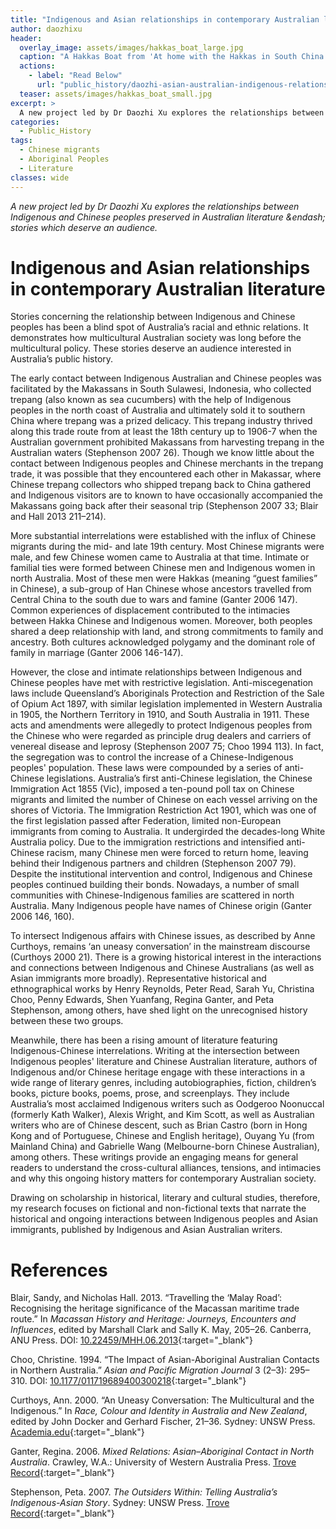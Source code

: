 ```yaml
---
title: "Indigenous and Asian relationships in contemporary Australian literature"
author: daozhixu
header:
  overlay_image: assets/images/hakkas_boat_large.jpg
  caption: "A Hakkas Boat from 'At home with the Hakkas in South China' (1921) by S A Nagel. WikiCommons: Public Domain."
  actions:
    - label: "Read Below"
      url: "public_history/daozhi-asian-australian-indigenous-relations/#indigenous-and-asian-relationships-in-contemporary-australian-literature"
  teaser: assets/images/hakkas_boat_small.jpg
excerpt: >
  A new project led by Dr Daozhi Xu explores the relationships between Indigenous and Chinese peoples preserved in Australian literature &endash; stories which deserve an audience
categories:
  - Public_History
tags:
  - Chinese migrants
  - Aboriginal Peoples
  - Literature
classes: wide
---
```

_A new project led by Dr Daozhi Xu explores the relationships between Indigenous and Chinese peoples preserved in Australian literature &endash; stories which deserve an audience._

# Indigenous and Asian relationships in contemporary Australian literature

Stories concerning the relationship between Indigenous and Chinese peoples has been a blind spot of Australia’s racial and ethnic relations. It demonstrates how multicultural Australian society was long before the multicultural policy. These stories deserve an audience interested in Australia’s public history.

The early contact between Indigenous Australian and Chinese peoples was facilitated by the Makassans in South Sulawesi, Indonesia, who collected trepang (also known as sea cucumbers) with the help of Indigenous peoples in the north coast of Australia and ultimately sold it to southern China where trepang was a prized delicacy. This trepang industry thrived along this trade route from at least the 18th century up to 1906-7 when the Australian government prohibited Makassans from harvesting trepang in the Australian waters (Stephenson 2007 26). Though we know little about the contact between Indigenous peoples and Chinese merchants in the trepang trade, it was possible that they encountered each other in Makassar, where Chinese trepang collectors who shipped trepang back to China gathered and Indigenous visitors are to known to have occasionally accompanied the Makassans going back after their seasonal trip (Stephenson 2007 33; Blair and Hall 2013 211–214).

More substantial interrelations were established with the influx of Chinese migrants during the mid- and late 19th century. Most Chinese migrants were male, and few Chinese women came to Australia at that time. Intimate or familial ties were formed between Chinese men and Indigenous women in north Australia. Most of these men were Hakkas (meaning “guest families” in Chinese), a sub-group of Han Chinese whose ancestors travelled from Central China to the south due to wars and famine (Ganter 2006 147). Common experiences of displacement contributed to the intimacies between Hakka Chinese and Indigenous women. Moreover, both peoples shared a deep relationship with land, and strong commitments to family and ancestry. Both cultures acknowledged polygamy and the dominant role of family in marriage (Ganter 2006 146-147).

However, the close and intimate relationships between Indigenous and Chinese peoples have met with restrictive legislation. Anti-miscegenation laws include Queensland’s Aboriginals Protection and Restriction of the Sale of Opium Act 1897, with similar legislation implemented in Western Australia in 1905, the Northern Territory in 1910, and South Australia in 1911. These acts and amendments were allegedly to protect Indigenous peoples from the Chinese who were regarded as principle drug dealers and carriers of venereal disease and leprosy (Stephenson 2007 75; Choo 1994 113). In fact, the segregation was to control the increase of a Chinese-Indigenous peoples' population. These laws were compounded by a series of anti-Chinese legislations. Australia’s first anti-Chinese legislation, the Chinese Immigration Act 1855 (Vic), imposed a ten-pound poll tax on Chinese migrants and limited the number of Chinese on each vessel arriving on the shores of Victoria. The Immigration Restriction Act 1901, which was one of the first legislation passed after Federation, limited non-European immigrants from coming to Australia. It undergirded the decades-long White Australia policy. Due to the immigration restrictions and intensified anti-Chinese racism, many Chinese men were forced to return home, leaving behind their Indigenous partners and children (Stephenson 2007 79). Despite the institutional intervention and control, Indigenous and Chinese peoples continued building their bonds. Nowadays, a number of small communities with Chinese-Indigenous families are scattered in north Australia. Many Indigenous people have names of Chinese origin (Ganter 2006 146, 160).

To intersect Indigenous affairs with Chinese issues, as described by Anne Curthoys, remains ‘an uneasy conversation’ in the mainstream discourse (Curthoys 2000 21). There is a growing historical interest in the interactions and connections between Indigenous and Chinese Australians (as well as Asian immigrants more broadly). Representative historical and ethnographical works by Henry Reynolds, Peter Read, Sarah Yu, Christina Choo, Penny Edwards, Shen Yuanfang, Regina Ganter, and Peta Stephenson, among others, have shed light on the unrecognised history between these two groups.

Meanwhile, there has been a rising amount of literature featuring Indigenous-Chinese interrelations. Writing at the intersection between Indigenous peoples' literature and Chinese Australian literature, authors of Indigenous and/or Chinese heritage engage with these interactions in a wide range of literary genres, including autobiographies, fiction, children’s books, picture books, poems, prose, and screenplays. They include Australia’s most acclaimed Indigenous writers such as Oodgeroo Noonuccal (formerly Kath Walker), Alexis Wright, and Kim Scott, as well as Australian writers who are of Chinese descent, such as Brian Castro (born in Hong Kong and of Portuguese, Chinese and English heritage), Ouyang Yu (from Mainland China) and Gabrielle Wang (Melbourne-born Chinese Australian), among others. These writings provide an engaging means for general readers to understand the cross-cultural alliances, tensions, and intimacies and why this ongoing history matters for contemporary Australian society.

Drawing on scholarship in historical, literary and cultural studies, therefore, my research focuses on fictional and non-fictional texts that narrate the historical and ongoing interactions between Indigenous peoples and Asian immigrants, published by Indigenous and Asian Australian writers.

# References

Blair, Sandy, and Nicholas Hall. 2013. “Travelling the ‘Malay Road’: Recognising the heritage significance of the Macassan maritime trade route.” In _Macassan History and Heritage: Journeys, Encounters and Influences_, edited by Marshall Clark and Sally K. May, 205–26. Canberra, ANU Press. DOI: [10.22459/MHH.06.2013](http://doi.org/10.22459/MHH.06.2013){:target="_blank"}

Choo, Christine. 1994. “The Impact of Asian-Aboriginal Australian Contacts in Northern Australia.” _Asian and Pacific Migration Journal_ 3 (2–3): 295–310. DOI: [10.1177/011719689400300218](https://doi.org/10.1177/011719689400300218){:target="_blank"}

Curthoys, Ann. 2000. “An Uneasy Conversation: The Multicultural and the Indigenous.” In _Race, Colour and Identity in Australia and New Zealand_, edited by John Docker and Gerhard Fischer, 21–36. Sydney: UNSW Press. [Academia.edu](https://www.academia.edu/3666248/An_Uneasy_Conversation){:target="_blank"}

Ganter, Regina. 2006. _Mixed Relations: Asian–Aboriginal Contact in North Australia_. Crawley, W.A.: University of Western Australia Press. [Trove Record](https://catalogue.nla.gov.au/Record/3293318){:target="_blank"}

Stephenson, Peta. 2007. _The Outsiders Within: Telling Australia’s Indigenous-Asian Story_. Sydney: UNSW Press. [Trove Record](https://catalogue.nla.gov.au/Record/3771971){:target="_blank"}

